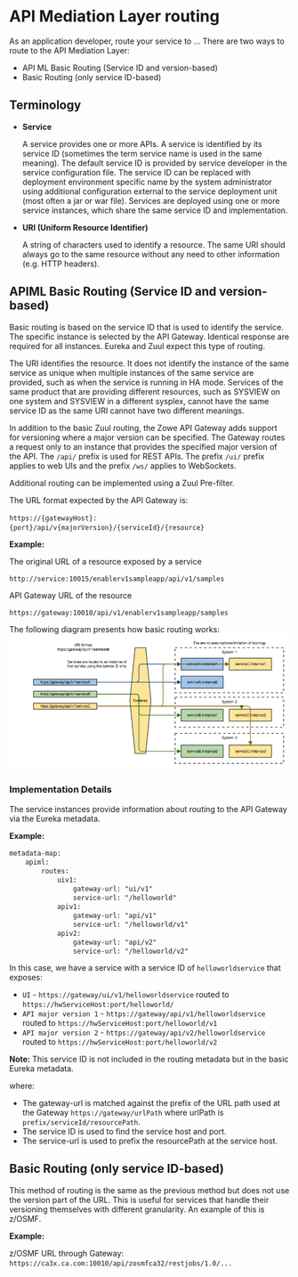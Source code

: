 # API Mediation Layer routing

As an application developer, route your service to ...
There are two ways to route to the API Mediation Layer:

* API ML Basic Routing (Service ID and version-based)
* Basic Routing (only service ID-based)

## Terminology

* **Service**

  A service provides one or more APIs. A service is identified by its service ID (sometimes the term service name is used in the same     meaning). 
  The default service ID is provided by service developer in the service configuration file. 
  The service ID can be replaced with deployment environment specific name by the system administrator using additional configuration     external to the service deployment unit (most often a jar or war file). 
  Services are deployed using one or more service instances, which share the same service ID and implementation.

* **URI (Uniform Resource Identifier)**

  A string of characters used to identify a resource. The same URI should always go to the same resource without any need to other         information (e.g. HTTP headers).

## APIML Basic Routing (Service ID and version-based)

Basic routing is based on the service ID that is used to identify the service. The specific instance is selected by the API Gateway. Identical response are required for all instances. Eureka and Zuul expect this type of routing.

The URI identifies the resource. It does not identify the instance of the same service as unique when multiple instances of the same service are provided, such as when the service is running in HA mode. 
Services of the same product that are providing different resources, such as SYSVIEW on one system and SYSVIEW in a different sysplex, cannot have the same service ID as the same URI cannot have two different meanings. 

In addition to the basic Zuul routing, the Zowe API Gateway adds support for versioning where a major version can be specified. 
The Gateway routes a request only to an instance that provides the specified major version of the API. 
The `/api/` prefix is used for REST APIs. The prefix `/ui/` prefix applies to web UIs and the prefix `/ws/` applies to WebSockets.

Additional routing can be implemented using a Zuul Pre-filter.

The URL format expected by the API Gateway is:

`https://{gatewayHost}:{port}/api/v{majorVersion}/{serviceId}/{resource}`

**Example:**

The original URL of a resource exposed by a service
```
http://service:10015/enablerv1sampleapp/api/v1/samples
```
API Gateway URL of the resource
```
https://gateway:10010/api/v1/enablerv1sampleapp/samples
```

The following diagram presents how basic routing works:
<img src="../../images/api-mediation/Basic-Routing.png" alt="Zowe API Mediation basic routing"/> 


### Implementation Details

The service instances provide information about routing to the API Gateway via the Eureka metadata.

**Example:**

    metadata-map:
        apiml:
            routes:
                uiv1:
                    gateway-url: "ui/v1"
                    service-url: "/helloworld"
                apiv1:
                    gateway-url: "api/v1"
                    service-url: "/helloworld/v1"
                apiv2:
                    gateway-url: "api/v2"
                    service-url: "/helloworld/v2"

In this case, we have a service with a service ID of `helloworldservice` that exposes:

* `UI` - `https://gateway/ui/v1/helloworldservice` routed to `https://hwServiceHost:port/helloworld/`
* `API major version 1` - `https://gateway/api/v1/helloworldservice` routed to `https://hwServiceHost:port/helloworld/v1`
* `API major version 2` - `https://gateway/api/v2/helloworldservice` routed to `https://hwServiceHost:port/helloworld/v2`

**Note:** This service ID is not included in the routing metadata but in the basic Eureka metadata. 

where:

* The gateway-url is matched against the prefix of the URL path used at the Gateway `https://gateway/urlPath` where urlPath is `prefix/serviceId/resourcePath`. 
* The service ID is used to find the service host and port. 
* The service-url is used to prefix the resourcePath at the service host.

## Basic Routing (only service ID-based)

This method of routing is the same as the previous method but does not use the version part of the URL. This is useful for services that handle their versioning themselves with different granularity.
An example of this is z/OSMF.

**Example:**

z/OSMF URL through Gateway: `https://ca3x.ca.com:10010/api/zosmfca32/restjobs/1.0/...`
